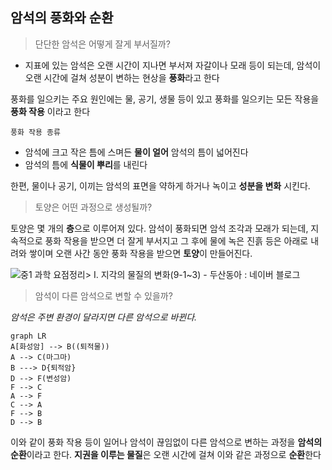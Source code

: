 

## 암석의 풍화와 순환

> 단단한 암석은 어떻게 잘게 부서질까?

 - 지표에 있는 암석은 오랜 시간이 지나면 부서져 자갈이나 모래 등이 되는데, 암석이 오랜 시간에 걸쳐 성분이 변하는 현상을 **풍화**라고 한다

풍화를 일으키는 주요 원인에는 물, 공기, 생물 등이 있고 풍화를 일으키는 모든 작용을 **풍화 작용** 이라고 한다

    풍화 작용 종류

 - 암석에 크고 작은 틈에 스며든 **물이 얼어** 암석의 틈이 넓어진다
 - 암석의 틈에 **식물이 뿌리**를 내린다

한편, 물이나 공기, 이끼는 암석의 표면을 약하게 하거나 녹이고 **성분을 변화** 시킨다.

> 토양은 어떤 과정으로 생성될까?

 토양은 몇 개의 **층**으로 이루어져 있다. 암석이 풍화되면 암석 조각과 모래가 되는데, 지속적으로 풍화 작용을 받으면 더 잘게 부서지고 그 후에 물에 녹은 진흙 등은 아래로 내려와 쌓이며 오랜 사간 동안 풍화 작용을 받으면 **토양**이 만들어진다.

![중1 과학 요점정리> Ⅰ. 지각의 물질의 변화(9-1~3) - 두산동아 : 네이버 블로그](https://lh3.googleusercontent.com/proxy/e0My_a0ZM84LqJwjjZLpNcoifnMcdb2mt15gFPsR7x2M8KqU5h3Jdfjz_K5mx0j8fho_vmbm3xgCJhQ1j-_59NtHLAV5KhzgvZp1bOML06vZ3cPqLlV7y_6RlRsEH0aTs3hovuE8kEgI-4plxokHGzIg)

> 암석이 다른 암석으로 변할 수 있을까?

 *암석은 주변 환경이 달라지면 다른 암석으로 바뀐다.*

``` mermaid
graph LR
A[화성암] --> B((퇴적물))
A --> C(마그마)
B ---> D{퇴적암}
D --> F(변성암)
F --> C
A --> F
C --> A
F --> B
D --> B
```
이와 같이 풍화 작용 등이 일어나 암석이 끊임없이 다른 암석으로 변하는 과정을 **암석의 순환**이라고 한다. **지권을 이루는 물질**은 오랜 시간에 걸쳐 이와 같은 과정으로 **순환**한다
<!--stackedit_data:
eyJoaXN0b3J5IjpbLTkxNDk0ODYxOCwxNTk1MDE1MzcxLDQ0NT
AxODkxMiwtMTQyMjY0NDU4OCwtODIyNjEzODYxXX0=
-->